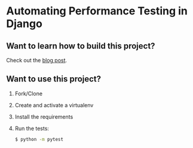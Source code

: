 # Automating Performance Testing in Django

## Want to learn how to build this project?

Check out the [blog post](https://testdriven.io/blog/django-performance-testing).

## Want to use this project?

1. Fork/Clone

1. Create and activate a virtualenv

1. Install the requirements

1. Run the tests:

    ```sh
    $ python -m pytest
    ```
